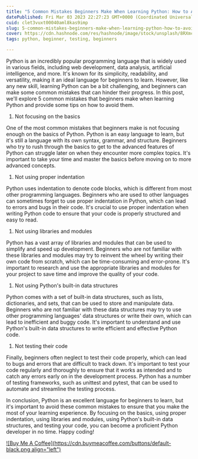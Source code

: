 ```yaml
---
title: "5 Common Mistakes Beginners Make When Learning Python: How to Avoid Them"
datePublished: Fri Mar 03 2023 22:27:23 GMT+0000 (Coordinated Universal Time)
cuid: clet3vuxt00040aml8kas9imp
slug: 5-common-mistakes-beginners-make-when-learning-python-how-to-avoid-them
cover: https://cdn.hashnode.com/res/hashnode/image/stock/unsplash/8RXmc8pLX_I/upload/a253bbcfe50ffb00b8e807fb5f8c33fa.jpeg
tags: python, beginner, testing, beginners

---
```


Python is an incredibly popular programming language that is widely used in various fields, including web development, data analysis, artificial intelligence, and more. It's known for its simplicity, readability, and versatility, making it an ideal language for beginners to learn. However, like any new skill, learning Python can be a bit challenging, and beginners can make some common mistakes that can hinder their progress. In this post, we'll explore 5 common mistakes that beginners make when learning Python and provide some tips on how to avoid them.

1. Not focusing on the basics
    

One of the most common mistakes that beginners make is not focusing enough on the basics of Python. Python is an easy language to learn, but it's still a language with its own syntax, grammar, and structure. Beginners who try to rush through the basics to get to the advanced features of Python can struggle later on when they encounter more complex topics. It's important to take your time and master the basics before moving on to more advanced concepts.

1. Not using proper indentation
    

Python uses indentation to denote code blocks, which is different from most other programming languages. Beginners who are used to other languages can sometimes forget to use proper indentation in Python, which can lead to errors and bugs in their code. It's crucial to use proper indentation when writing Python code to ensure that your code is properly structured and easy to read.

1. Not using libraries and modules
    

Python has a vast array of libraries and modules that can be used to simplify and speed up development. Beginners who are not familiar with these libraries and modules may try to reinvent the wheel by writing their own code from scratch, which can be time-consuming and error-prone. It's important to research and use the appropriate libraries and modules for your project to save time and improve the quality of your code.

1. Not using Python's built-in data structures
    

Python comes with a set of built-in data structures, such as lists, dictionaries, and sets, that can be used to store and manipulate data. Beginners who are not familiar with these data structures may try to use other programming languages' data structures or write their own, which can lead to inefficient and buggy code. It's important to understand and use Python's built-in data structures to write efficient and effective Python code.

1. Not testing their code
    

Finally, beginners often neglect to test their code properly, which can lead to bugs and errors that are difficult to track down. It's important to test your code regularly and thoroughly to ensure that it works as intended and to catch any errors early on in the development process. Python has a number of testing frameworks, such as unittest and pytest, that can be used to automate and streamline the testing process.

In conclusion, Python is an excellent language for beginners to learn, but it's important to avoid these common mistakes to ensure that you make the most of your learning experience. By focusing on the basics, using proper indentation, using libraries and modules, using Python's built-in data structures, and testing your code, you can become a proficient Python developer in no time. Happy coding!

[![Buy Me A Coffee](https://cdn.buymeacoffee.com/buttons/default-black.png align="left")](https://www.buymeacoffee.com/yelk11)